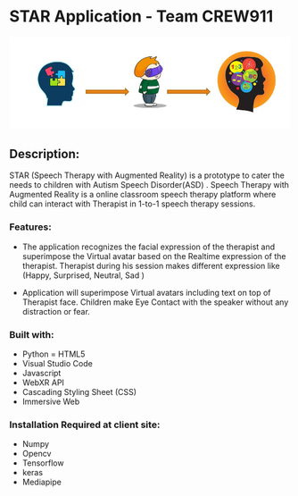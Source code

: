 # STAR Application - Team CREW911

<div align="center">
  <kbd>
    <img src="https://github.com/Neha649/TempRepo/blob/main/Capture.JPG" />
  </kbd>
</div>

## Description:
 STAR (Speech Therapy with Augmented Reality) is a prototype to cater the needs to children with Autism Speech Disorder(ASD) . Speech Therapy with Augmented Reality is a online classroom speech therapy platform where child can interact with Therapist in 1-to-1 speech therapy sessions. 
### Features:

- The application recognizes the facial expression of the therapist and superimpose the Virtual avatar based on the Realtime expression of the therapist. Therapist during his session makes different expression like (Happy, Surprised, Neutral, Sad )

- Application will superimpose Virtual avatars including text on top of Therapist face. 
Children make Eye Contact with the speaker without any distraction or fear. 

### Built with:
- Python
= HTML5
- Visual Studio Code
- Javascript
- WebXR API
- Cascading Styling Sheet (CSS)
- Immersive Web


### Installation Required at client site:

- Numpy  
- Opencv
- Tensorflow
- keras
- Mediapipe

